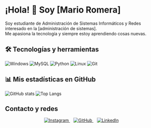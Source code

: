 
<!--
**marioromerx/marioromerx** is a ✨ _special_ ✨ repository because its `README.md` (this file) appears on your GitHub profile.

Here are some ideas to get you started:

- 🔭 I’m currently working on ...
- 🌱 I’m currently learning ...
- 👯 I’m looking to collaborate on ...
- 🤔 I’m looking for help with ...
- 💬 Ask me about ...
- 📫 How to reach me: ...
- 😄 Pronouns: ...
- ⚡ Fun fact: ...
-->
# ¡Hola! 👋 Soy [Mario Romera]

Soy estudiante de Administración de Sistemas Informáticos y Redes interesado en la [administración de sistemas].  
Me apasiona la tecnología y siempre estoy aprendiendo cosas nuevas.

## 🛠️ Tecnologías y herramientas
![Windows](https://img.shields.io/badge/Windows-0078D6?style=for-the-badge&logo=windows&logoColor=white)
![MySQL](https://img.shields.io/badge/MySQL-4479A1?style=for-the-badge&logo=mysql&logoColor=white)
![Python](https://img.shields.io/badge/Python-3776AB?style=for-the-badge&logo=python&logoColor=white)
![Linux](https://img.shields.io/badge/Linux-FCC624?style=for-the-badge&logo=linux&logoColor=black)
![Git](https://img.shields.io/badge/Git-F05032?style=for-the-badge&logo=git&logoColor=white)

## 📊 Mis estadísticas en GitHub

![GitHub stats](https://github-readme-stats.vercel.app/api?username=marioromerx&show_icons=true&theme=radical)
![Top Langs](https://github-readme-stats.vercel.app/api/top-langs/?username=marioromerx&layout=compact&theme=radical)

## Contacto y redes

<p align="center">
  <a href="https://www.instagram.com/marioromera" target="_blank" rel="noopener">
    <img src="https://img.icons8.com/fluency/48/000000/instagram-new.png" alt="Instagram"/>
  </a>
  &nbsp;&nbsp;
  <a href="https://github.com/marioromerx" target="_blank" rel="noopener">
    <img src="https://img.icons8.com/fluency/48/000000/github.png" alt="GitHub"/>
  </a>
  &nbsp;&nbsp;
  <a href="https://www.linkedin.com/in/marioromera" target="_blank" rel="noopener">
    <img src="https://img.icons8.com/fluency/48/000000/linkedin.png" alt="LinkedIn"/>
  </a>
</p>

